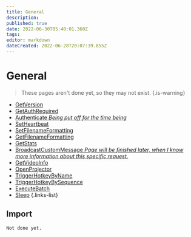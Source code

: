 ```yaml
---
title: General
description: 
published: true
date: 2022-06-30T05:40:01.360Z
tags: 
editor: markdown
dateCreated: 2022-06-28T20:07:39.855Z
---
```


# General
> These pages aren't done yet, so they may not exist.
{.is-warning}
* [GetVersion](/en/Sub-Actions/OBS/Requests/General/GetVersion)
* [GetAuthRequired](/en/Sub-Actions/OBS/Requests/General/GetAuthRequired)
* [Authenticate *Being put off for the time being*](/en/Sub-Actions/OBS/Requests/General/Authenticate)
* [SetHeartbeat](/en/Sub-Actions/OBS/Requests/General/SetHeartbeat)
* [SetFilenameFormatting](/en/Sub-Actions/OBS/Requests/General/SetFilenameFormatting)
* [GetFilenameFormatting](/en/Sub-Actions/OBS/Requests/General/GetFilenameFormatting)
* [GetStats](/en/Sub-Actions/OBS/Requests/General/GetStats)
* [BroadcastCustomMessage *Page will be finished later, when I know more information about this specific request.*](/en/Sub-Actions/OBS/Requests/General/BroadcastCustomMessage)
* [GetVideoInfo](/en/Sub-Actions/OBS/Requests/General/GetVideoInfo)
* [OpenProjector](/en/Sub-Actions/OBS/Requests/General/OpenProjector)
* [TriggerHotkeyByName](/en/Sub-Actions/OBS/Requests/General/TriggerHotkeyByName)
* [TriggerHotkeyBySequence](/en/Sub-Actions/OBS/Requests/General/TriggerHotkeyBySequence)
* [ExecuteBatch](/en/Sub-Actions/OBS/Requests/General/ExecuteBatch)
* [Sleep](/en/Sub-Actions/OBS/Requests/General/Sleep)
{.links-list}

## Import
```
Not done yet.
```